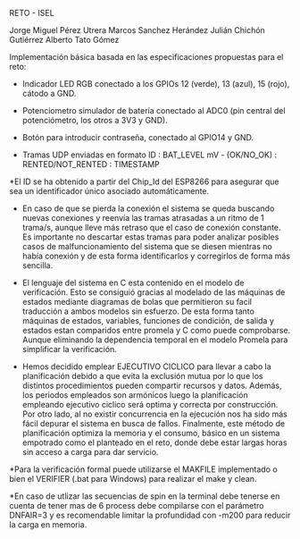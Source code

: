 RETO - ISEL

Jorge Miguel Pérez Utrera
Marcos Sanchez Herández
Julián Chichón Gutiérrez
Alberto Tato Gómez

Implementación básica basada en las especificaciones propuestas para el reto:

- Indicador LED RGB conectado a los GPIOs 12 (verde), 13 (azul), 15 (rojo), cátodo a GND.
- Potenciometro simulador de batería conectado al ADC0 (pin central del potenciómetro, los otros a 3V3 y GND).
- Botón para introducir contraseña, conectado al GPIO14 y GND.

- Tramas UDP enviadas en formato ID : BAT_LEVEL mV - (OK/NO_OK) : RENTED/NOT_RENTED : TIMESTAMP

*El ID se ha obtenido a partir del Chip_Id del ESP8266 para asegurar que sea un identificador único asociado automáticamente.
- En caso de que se pierda la conexión el sistema se queda buscando nuevas conexiones y reenvía las tramas atrasadas a un ritmo de 1 trama/s, aunque lleve más retraso que el caso de conexión constante. Es importante no descartar estas tramas para poder analizar posibles casos de malfuncionamiento del sistema que se diesen mientras no había conexión y de esta forma identificarlos y corregirlos de forma más sencilla.

- El lenguaje del sistema en C esta contenido en el modelo de verificación. Esto se consiguió gracias al modelado de las máquinas de estados mediante diagramas de bolas que permitieron su facil traducción a ambos modelos sin esfuerzo. De esta forma tanto máquinas de estados, variables, funciones de condición, de salida y estados estan comparidos entre promela y C como puede comprobarse. Aunque eliminando la dependencia temporal en el modelo Promela para simplificar la verificación.

- Hemos decidido emplear EJECUTIVO CICLICO para llevar a cabo la planificación debido a que evita la exclusión mutua por lo que los distintos procedimientos pueden compartir recursos y datos. Además, los periodos empleados son armónicos luego la planificación empleando ejecutivo ciclico será optima y correcta por construcción. Por otro lado, al no existir concurrencia en la ejecución nos ha sido más fácil depurar el sistema en busca de fallos. Finalmente, este método de planificación optimiza la memoria y el consumo, básico en un sistema empotrado como el planteado en el reto, donde debe estar largas horas sin acceso a carga para dar servicio.

*Para la verificación formal puede utilizarse el MAKFILE implementado o bien el VERIFIER (.bat para Windows) para realizar el make y clean.

*En caso de utlizar las secuencias de spin en la terminal debe tenerse en cuenta de tener mas de 6 process debe compilarse con el parámetro DNFAIR=3 y es recomendable limitar la profundidad con -m200 para reducir la carga en memoria.
